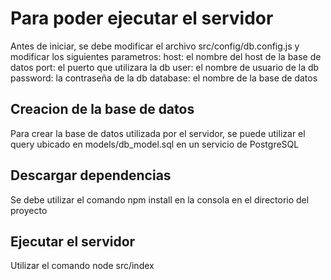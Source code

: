 # Para poder ejecutar el servidor

Antes de iniciar, se debe modificar el archivo src/config/db.config.js y modificar los siguientes parametros: 
host: el nombre del host de la base de datos
port: el puerto que utilizara la db
user: el nombre de usuario de la db
password: la contraseña de la db
database: el nombre de la base de datos

## Creacion de la base de datos

Para crear la base de datos utilizada por el servidor, se puede utilizar el query ubicado en models/db_model.sql en un servicio de PostgreSQL

## Descargar dependencias

Se debe utilizar el comando npm install en la consola en el directorio del proyecto

## Ejecutar el servidor

Utilizar el comando node src/index
